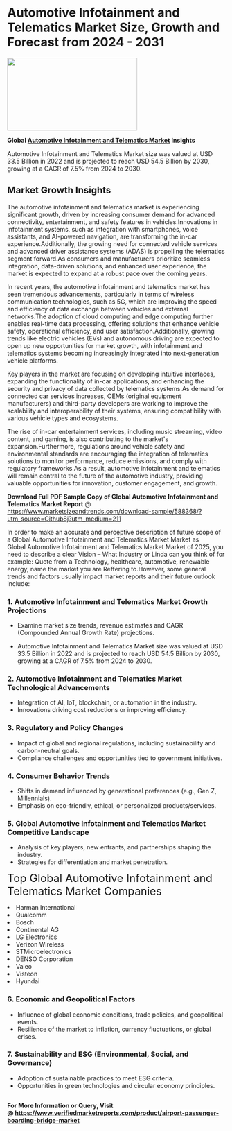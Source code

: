 <H1>Automotive Infotainment and Telematics Market Size, Growth and Forecast from 2024 - 2031</H1><img class="aligncenter size-medium wp-image-584254" src="https://thirdeyenews.in/wp-content/uploads/2024/09/Global-Market-Research-300x168.jpeg" alt="" width="300" height="168" /><p><strong>Global&nbsp;<a href="https://www.marketsizeandtrends.com/download-sample/588368/?utm_source=Github8j?utm_medium=211">Automotive Infotainment and Telematics Market</a> Insights</strong></p><p>Automotive Infotainment and Telematics Market size was valued at USD 33.5 Billion in 2022 and is projected to reach USD 54.5 Billion by 2030, growing at a CAGR of 7.5% from 2024 to 2030.</p><p><h2>Market Growth Insights</h2> <p>The automotive infotainment and telematics market is experiencing significant growth, driven by increasing consumer demand for advanced connectivity, entertainment, and safety features in vehicles.Innovations in infotainment systems, such as integration with smartphones, voice assistants, and AI-powered navigation, are transforming the in-car experience.Additionally, the growing need for connected vehicle services and advanced driver assistance systems (ADAS) is propelling the telematics segment forward.As consumers and manufacturers prioritize seamless integration, data-driven solutions, and enhanced user experience, the market is expected to expand at a robust pace over the coming years.</p> <p>In recent years, the automotive infotainment and telematics market has seen tremendous advancements, particularly in terms of wireless communication technologies, such as 5G, which are improving the speed and efficiency of data exchange between vehicles and external networks.The adoption of cloud computing and edge computing further enables real-time data processing, offering solutions that enhance vehicle safety, operational efficiency, and user satisfaction.Additionally, growing trends like electric vehicles (EVs) and autonomous driving are expected to open up new opportunities for market growth, with infotainment and telematics systems becoming increasingly integrated into next-generation vehicle platforms.</p> <p>Key players in the market are focusing on developing intuitive interfaces, expanding the functionality of in-car applications, and enhancing the security and privacy of data collected by telematics systems.As demand for connected car services increases, OEMs (original equipment manufacturers) and third-party developers are working to improve the scalability and interoperability of their systems, ensuring compatibility with various vehicle types and ecosystems.</p> <p>The rise of in-car entertainment services, including music streaming, video content, and gaming, is also contributing to the market's expansion.Furthermore, regulations around vehicle safety and environmental standards are encouraging the integration of telematics solutions to monitor performance, reduce emissions, and comply with regulatory frameworks.As a result, automotive infotainment and telematics will remain central to the future of the automotive industry, providing valuable opportunities for innovation, customer engagement, and growth.</p> <p><span class=""><strong>Download Full PDF Sample Copy of Global Automotive Infotainment and Telematics Market Report</strong> @ <a href="https://www.marketsizeandtrends.com/download-sample/588368/?utm_source=Github8j?utm_medium=211" target="_blank">https://www.marketsizeandtrends.com/download-sample/588368/?utm_source=Github8j?utm_medium=211</a></span></p><p>In order to make an accurate and perceptive description of future scope of a Global&nbsp;Automotive Infotainment and Telematics Market Market as Global&nbsp;Automotive Infotainment and Telematics Market Market of 2025, you need to describe a clear Vision &ndash; What Industry or Linda can you think of for example: Quote from a Technology, healthcare, automotive, renewable energy, name the market you are Reffering to.However, some general trends and factors usually impact market reports and their future outlook include:</p><h3>1.&nbsp;<strong>Automotive Infotainment and Telematics Market Growth Projections</strong></h3><ul><li>Examine market size trends, revenue estimates and CAGR (Compounded Annual Growth Rate) projections.</li><li><p>Automotive Infotainment and Telematics Market size was valued at USD 33.5 Billion in 2022 and is projected to reach USD 54.5 Billion by 2030, growing at a CAGR of 7.5% from 2024 to 2030.</p></li></ul><h3>2.&nbsp;<strong>Automotive Infotainment and Telematics Market Technological Advancements</strong></h3><ul><li>Integration of AI, IoT, blockchain, or automation in the industry.</li><li>Innovations driving cost reductions or improving efficiency.</li></ul><h3>3.&nbsp;<strong>Regulatory and Policy Changes</strong></h3><ul><li>Impact of global and regional regulations, including sustainability and carbon-neutral goals.</li><li>Compliance challenges and opportunities tied to government initiatives.</li></ul><h3>4.&nbsp;<strong>Consumer Behavior Trends</strong></h3><ul><li>Shifts in demand influenced by generational preferences (e.g., Gen Z, Millennials).</li><li>Emphasis on eco-friendly, ethical, or personalized products/services.</li></ul><h3>5.&nbsp;<strong>Global Automotive Infotainment and Telematics Market Competitive Landscape</strong></h3><ul><li>Analysis of key players, new entrants, and partnerships shaping the industry.</li><li>Strategies for differentiation and market penetration.</li></ul><p data-pm-slice="1 1 []"><span style="color: inherit; font-family: inherit; font-size: 25px;">Top Global Automotive Infotainment and Telematics Market Companies</span></p><div class="" data-test-id=""><p><li>Harman International</li><li> Qualcomm</li><li> Bosch</li><li> Continental AG</li><li> LG Electronics</li><li> Verizon Wireless</li><li> STMicroelectronics</li><li> DENSO Corporation</li><li> Valeo</li><li> Visteon</li><li> Hyundai</li></p></div><h3>6.&nbsp;<strong>Economic and Geopolitical Factors</strong></h3><ul><li>Influence of global economic conditions, trade policies, and geopolitical events.</li><li>Resilience of the market to inflation, currency fluctuations, or global crises.</li></ul><h3>7.&nbsp;<strong>Sustainability and ESG (Environmental, Social, and Governance)</strong></h3><ul><li>Adoption of sustainable practices to meet ESG criteria.</li><li>Opportunities in green technologies and circular economy principles.</li></ul><h2><strong style="font-size: 14px;">For More Information or Query, Visit @&nbsp;</strong><a style="background-color: #ffffff; font-size: 14px;" href="https://www.marketsizeandtrends.com/report/automotive-infotainment-and-telematics-market/" target="_blank">https://www.verifiedmarketreports.com/product/airport-passenger-boarding-bridge-market</a></h2>